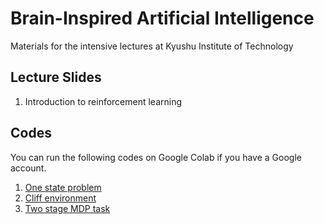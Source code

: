 # Brain-Inspired Artificial Intelligence
Materials for the intensive lectures at Kyushu Institute of Technology

## Lecture Slides
1. Introduction to reinforcement learning

## Codes
You can run the following codes on Google Colab if you have a Google account. 
1. [One state problem](https://colab.research.google.com/github/uchibe/BIAI/blob/main/notebooks/one_state_problem.ipynb)
2. [Cliff environment](https://colab.research.google.com/github/uchibe/BIAI/blob/main/notebooks/cliff_environment.ipynb)
3. [Two stage MDP task](https://colab.research.google.com/github/uchibe/BIAI/blob/main/notebooks/two_stage_mdp_task.ipynb)

